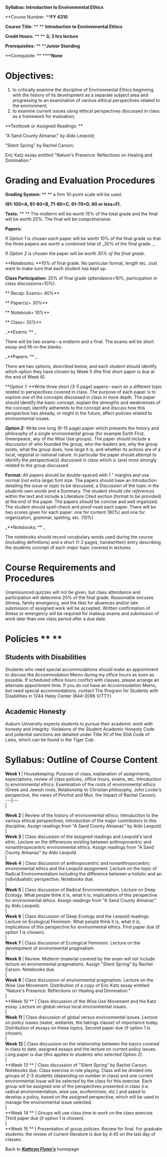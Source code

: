 **Syllabus:         Introduction to Environmental Ethics**

**Course Number:   ****FY 4310**

**Course Title:** **         ** **Introduction to Environmental Ethics**

**Credit Hours:** **        ** **3; 3 hrs lecture**

**Prerequisites:** **       ****Junior Standing**

**Corequisite:         ** ******None**  

# Objectives:

  1. to critically examine the discipline of Environmental Ethics beginning  with the history of its development as a separate subject area and progressing to an examination of various ethical perspectives related to the environment;
  2. to examine current issues using ethical perspectives discussed in class as a  framework for evaluation;

**Textbook or Assigned Readings: **

"A Sand County Almanac" by Aldo Leopold;  

"Silent Spring" by Rachel Carson;

Eric Katz essay entitled "Nature's Presence: Reflections on Healing and
Domination."

                          

# Grading and Evaluation Procedures

**Grading System:** ** **  a firm 10-point scale will be used.

**(91-100=A, 81-90=B, 71-80=C, 61-70=D, 60 or less=F).**

**Tests:** ** **  The midterm will be worth 15% of the total grade and the
final will be worth 25%.  The final will be comprehensive.

**Papers:**  

If _Option 1_ is chosen _each_ paper will be worth 10% of the final grade  so
that the three papers are worth a combined total of _30% of the final grade. _

If _Option 2_ is chosen the paper will be worth _30% of the final grade_.  

**Notebooks:  **10% of final grade.  No particular format, length etc.  Just
want to make sure that each student has kept up.

**Class Participation:**   20% of final grade (attendance=10%, participation
in class        discussions=10%).

**  Recap:              Exams=                40%**

**                             Paper(s)=              30%**

**                            Notebook=           10%**

**                            Class=                   20%**



_**Exams: ** _

There will be two exams--a midterm and a final.  The exams will be short essay
and fill-in-the blanks.

_**Papers: ** _

There are two options, described below, and each student should identify which
option they have chosen by Week 5 (the first short paper is due at the end of
Week 6).

**_Option 1:_   **Write three short (3-5 page) papers--each on a different
topic related to perspectives covered in class.  The purpose of each paper is
to explore one of the concepts discussed in class in more depth.  The paper
should identify the basic concept, explain the strengths and weaknesses of the
concept, identify adherents to the concept and discuss how this perspective
has already, or might in the future, affect policies related to environmental
issues.  

_**Option 2:**_   Write one long (9-15 page) paper which presents the history
and philosophy of a single environmental group (for example Earth First,
Greenpeace, any of the Wise Use groups).  The paper should include a
discussion of who founded the group, who the leaders are, why the group
exists, what the group does, how large it is, and whether its actions are of a
local, regional or national nature.  In particular the paper should attempt to
identify the perspective(s) discussed in class which is (are) most strongly
related to the group discussed.

**Format:** All papers should be double-spaced with 1 " margins and use normal
(not extra large) font size.  The papers should have an Introduction detailing
the issue or topic to be discussed, a Discussion of the topic _in the students
own words_ and a Summary.   The student should _cite references_ within the
text and include a Literature Cited section (format to be provided) at the end
of the paper.   The papers should be concise and well organized.  The student
should spell-check and proof-read each paper.  There will be two scores given
for each paper: one for content (90%) and one for organization, grammar,
spelling, etc. (10%).  

_**Notebooks: ** _

The notebooks should record vocabulary words used during the course (including
definitions) and a short (1-2 pages, handwritten) entry describing the
students concept of each major topic covered in lectures.



# Course Requirements and Procedures

Unannounced quizzes will not be given, but class attendance and participation
will determine 20% of the final grade.  _Reasonable_ excuses (illness, family
emergency, and the like) for absences and/or late submission of assigned work
will be accepted.   Written confirmation of illness or emergency will be
required for makeup exams and submission of work later than one class period
after a due date.  

# **Policies** **  **

##  Students with Disabilities

Students who need special accommodations should make an appointment to discuss
the Accommodation Memo during my office hours as soon as possible.  If
scheduled office hours conflict with classes, please arrange an alternate
appointment time.  If you do not have an Accommodation Memo, but need special
accommodations, contact The Program for Students with Disabilities in 1244
Haley Center (844-2096 V/TTY).  

## Academic Honesty

Auburn University expects students to pursue their academic work with honesty
and integrity.  Violations of the Student Academic Honesty Code and potential
sanctions are detailed under Title XII of the SGA Code of Laws, which can be
found in the Tiger Cub.

#  

# Syllabus:  Outline of Course Content

**Week 1** |  Housekeeping: Purpose of class, explanation of assignments,
expectations, review of class policies, office hours, exams, etc.
Introduction to environmental ethics; Examination of the roots of
environmental ethics (Greek and Jewish roots, Relationship to Christian
philosophy, John Locke's perspective, the views of Pinchot and Muir, the
impact of Rachel Carson).  
---|---  
|  
  
**Week 2** |  Review of the history of environmental ethics;  Introduction to
the various ethical perspectives;  Introduction of the major contributors to
this discipline;  Assign readings from "A Sand County Almanac" by Aldo
Leopold.  
|  
**Week 3** |  Class discussion of the assigned readings and Leopold's land
ethic.  Lecture on the differences existing between anthropocentric and
nonanthropocentric environmental ethics.  Assign readings from "A Sand County
Almanac" by Aldo Leopold.  
|  
**Week 4** |  Class discussion of anthropocentric and nonanthropocentric
environmental ethics and the Leopold assignment.  Lecture on the topic of
Radical Environmentalism including the difference between a holistic and an
individualistic perspective.  Notebooks due.  
|  
**Week 5** |  Class discussion of Radical Environmentalism.  Lecture on Deep
Ecology.  What people think it is, what it is, implications of this
perspective for environmental ethics.  Assign readings from "A Sand County
Almanac" by Aldo Leopold.  
|  
**Week 6** |  Class discussion of Deep Ecology and the Leopold readings.
Lecture on Ecological Feminism.  What people think it is, what it is,
implications of this perspective for environmental ethics.  First paper due
(if option 1 is chosen).  
|  
**Week 7** |   Class discussion of Ecological Feminism.  Lecture on the
development of environmental pragmatism.  
|  
**Week 8** |  Review.  Midterm (material covered by the exam will not include
lecture on environmental pragmatism).  Assign "Silent Spring" by Rachel
Carson.  Notebooks due.  
|  
**Week 9** |  Class discussion of environmental pragmatism.  Lecture on the
Wise Use Movement.  Distribution of a copy of Eric Katz essay entitled
"Nature's Presence: Reflections on Healing and Domination."  
|  
**Week 10     ** |  Class discussion of the Wise Use Movement and the Katz
essay.  Lecture on global versus local environmental issues.  
|  
**Week 11** |  Class discussion of global versus environmental issues.
Lecture on policy issues (water, wetlands, the takings clause) of importance
today.  Distribution of essays on these topics.  Second paper due (if option 1
is chosen).  
|  
**Week 12** |   Class discussion on the relationship between the topics
covered in class to date, assigned essays and the lecture on current policy
issues.  Long paper is due (this applies to students who selected Option 2).  
|  
**Week 13  ** | Class discussion of "Silent Spring" by Rachel Carson.
Notebooks due.  Class exercise in role playing.  Class will be divided into
groups of 2-3 students  (depending on number in class) and one current
environmental issue will  be selected by the class for this exercise.  Each
group will be assigned one of the perspectives presented in class (i.e.
radical environmentalism, wise use, ecofeminism, etc.) and asked to develop a
policy, based on the assigned perspective, which will be used to manage the
environmental issue selected.  
|  
**Week 14      ** | Groups will use class time to work on the class exercise.
Third paper due (if option 1 is chosen).  
|  
**Week 15   ** | Presentation of group policies.  Review for final.  For
graduate students: the review of current literature is due by 4:45 on the last
day of classes.  
  
Back to **_[Kathryn Flynn's](index.html)_** homepage

